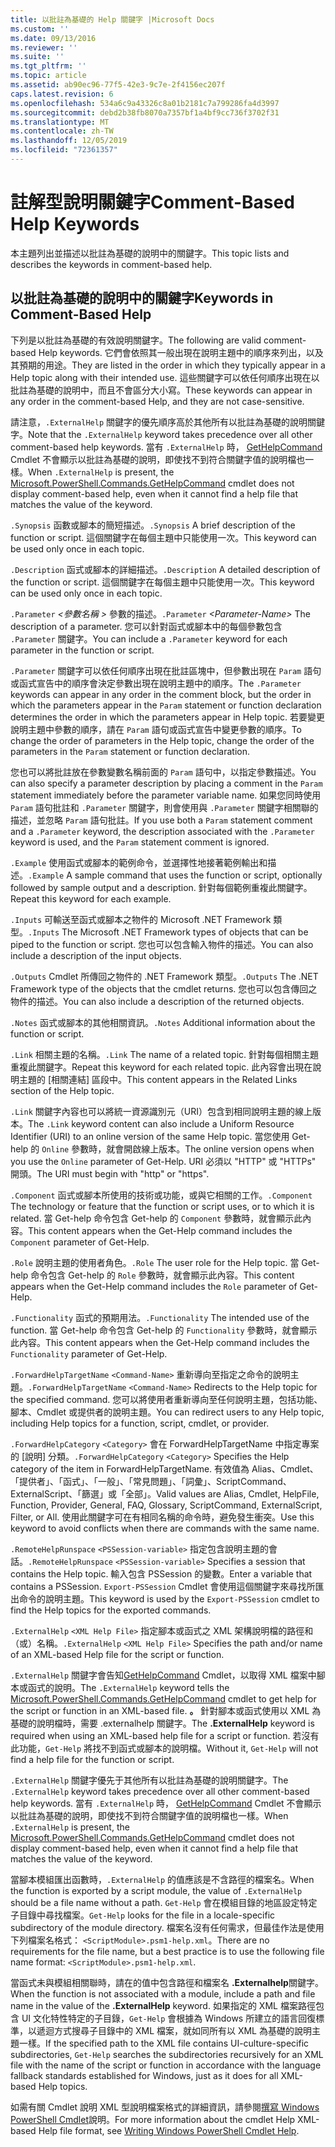 ```yaml
---
title: 以批註為基礎的 Help 關鍵字 |Microsoft Docs
ms.custom: ''
ms.date: 09/13/2016
ms.reviewer: ''
ms.suite: ''
ms.tgt_pltfrm: ''
ms.topic: article
ms.assetid: ab90ec96-77f5-42e3-9c7e-2f4156ec207f
caps.latest.revision: 6
ms.openlocfilehash: 534a6c9a43326c8a01b2181c7a799286fa4d3997
ms.sourcegitcommit: debd2b38fb8070a7357bf1a4bf9cc736f3702f31
ms.translationtype: MT
ms.contentlocale: zh-TW
ms.lasthandoff: 12/05/2019
ms.locfileid: "72361357"
---
```

# <a name="comment-based-help-keywords"></a><span data-ttu-id="37daf-102">註解型說明關鍵字</span><span class="sxs-lookup"><span data-stu-id="37daf-102">Comment-Based Help Keywords</span></span>

<span data-ttu-id="37daf-103">本主題列出並描述以批註為基礎的說明中的關鍵字。</span><span class="sxs-lookup"><span data-stu-id="37daf-103">This topic lists and describes the keywords in comment-based help.</span></span>

## <a name="keywords-in-comment-based-help"></a><span data-ttu-id="37daf-104">以批註為基礎的說明中的關鍵字</span><span class="sxs-lookup"><span data-stu-id="37daf-104">Keywords in Comment-Based Help</span></span>

<span data-ttu-id="37daf-105">下列是以批註為基礎的有效說明關鍵字。</span><span class="sxs-lookup"><span data-stu-id="37daf-105">The following are valid comment-based Help keywords.</span></span> <span data-ttu-id="37daf-106">它們會依照其一般出現在說明主題中的順序來列出，以及其預期的用途。</span><span class="sxs-lookup"><span data-stu-id="37daf-106">They are listed in the order in which they typically appear in a Help topic along with their intended use.</span></span> <span data-ttu-id="37daf-107">這些關鍵字可以依任何順序出現在以批註為基礎的說明中，而且不會區分大小寫。</span><span class="sxs-lookup"><span data-stu-id="37daf-107">These keywords can appear in any order in the comment-based Help, and they are not case-sensitive.</span></span>

<span data-ttu-id="37daf-108">請注意，`.ExternalHelp` 關鍵字的優先順序高於其他所有以批註為基礎的說明關鍵字。</span><span class="sxs-lookup"><span data-stu-id="37daf-108">Note that the `.ExternalHelp` keyword takes precedence over all other comment-based help keywords.</span></span> <span data-ttu-id="37daf-109">當有 `.ExternalHelp` 時， [GetHelpCommand](/dotnet/api/Microsoft.PowerShell.Commands.gethelpcommand) Cmdlet 不會顯示以批註為基礎的說明，即使找不到符合關鍵字值的說明檔也一樣。</span><span class="sxs-lookup"><span data-stu-id="37daf-109">When `.ExternalHelp` is present, the [Microsoft.PowerShell.Commands.GetHelpCommand](/dotnet/api/Microsoft.PowerShell.Commands.gethelpcommand) cmdlet does not display comment-based help, even when it cannot find a help file that matches the value of the keyword.</span></span>

<span data-ttu-id="37daf-110">`.Synopsis` 函數或腳本的簡短描述。</span><span class="sxs-lookup"><span data-stu-id="37daf-110">`.Synopsis` A brief description of the function or script.</span></span> <span data-ttu-id="37daf-111">這個關鍵字在每個主題中只能使用一次。</span><span class="sxs-lookup"><span data-stu-id="37daf-111">This keyword can be used only once in each topic.</span></span>

<span data-ttu-id="37daf-112">`.Description` 函式或腳本的詳細描述。</span><span class="sxs-lookup"><span data-stu-id="37daf-112">`.Description` A detailed description of the function or script.</span></span> <span data-ttu-id="37daf-113">這個關鍵字在每個主題中只能使用一次。</span><span class="sxs-lookup"><span data-stu-id="37daf-113">This keyword can be used only once in each topic.</span></span>

<span data-ttu-id="37daf-114">`.Parameter` *\<參數名稱 >* 參數的描述。</span><span class="sxs-lookup"><span data-stu-id="37daf-114">`.Parameter` *\<Parameter-Name>* The description of a parameter.</span></span> <span data-ttu-id="37daf-115">您可以針對函式或腳本中的每個參數包含 `.Parameter` 關鍵字。</span><span class="sxs-lookup"><span data-stu-id="37daf-115">You can include a `.Parameter` keyword for each parameter in the function or script.</span></span>

<span data-ttu-id="37daf-116">`.Parameter` 關鍵字可以依任何順序出現在批註區塊中，但參數出現在 `Param` 語句或函式宣告中的順序會決定參數出現在說明主題中的順序。</span><span class="sxs-lookup"><span data-stu-id="37daf-116">The `.Parameter` keywords can appear in any order in the comment block, but the order in which the parameters appear in the `Param` statement or function declaration determines the order in which the parameters appear in Help topic.</span></span> <span data-ttu-id="37daf-117">若要變更說明主題中參數的順序，請在 `Param` 語句或函式宣告中變更參數的順序。</span><span class="sxs-lookup"><span data-stu-id="37daf-117">To change the order of parameters in the Help topic, change the order of the parameters in the `Param` statement or function declaration.</span></span>

<span data-ttu-id="37daf-118">您也可以將批註放在參數變數名稱前面的 `Param` 語句中，以指定參數描述。</span><span class="sxs-lookup"><span data-stu-id="37daf-118">You can also specify a parameter description by placing a comment in the `Param` statement immediately before the parameter variable name.</span></span> <span data-ttu-id="37daf-119">如果您同時使用 `Param` 語句批註和 `.Parameter` 關鍵字，則會使用與 `.Parameter` 關鍵字相關聯的描述，並忽略 `Param` 語句批註。</span><span class="sxs-lookup"><span data-stu-id="37daf-119">If you use both a `Param` statement comment and a `.Parameter` keyword, the description associated with the `.Parameter` keyword is used, and the `Param` statement comment is ignored.</span></span>

<span data-ttu-id="37daf-120">`.Example` 使用函式或腳本的範例命令，並選擇性地接著範例輸出和描述。</span><span class="sxs-lookup"><span data-stu-id="37daf-120">`.Example` A sample command that uses the function or script, optionally followed by sample output and a description.</span></span> <span data-ttu-id="37daf-121">針對每個範例重複此關鍵字。</span><span class="sxs-lookup"><span data-stu-id="37daf-121">Repeat this keyword for each example.</span></span>

<span data-ttu-id="37daf-122">`.Inputs` 可輸送至函式或腳本之物件的 Microsoft .NET Framework 類型。</span><span class="sxs-lookup"><span data-stu-id="37daf-122">`.Inputs` The Microsoft .NET Framework types of objects that can be piped to the function or script.</span></span> <span data-ttu-id="37daf-123">您也可以包含輸入物件的描述。</span><span class="sxs-lookup"><span data-stu-id="37daf-123">You can also include a description of the input objects.</span></span>

<span data-ttu-id="37daf-124">`.Outputs` Cmdlet 所傳回之物件的 .NET Framework 類型。</span><span class="sxs-lookup"><span data-stu-id="37daf-124">`.Outputs` The .NET Framework type of the objects that the cmdlet returns.</span></span> <span data-ttu-id="37daf-125">您也可以包含傳回之物件的描述。</span><span class="sxs-lookup"><span data-stu-id="37daf-125">You can also include a description of the returned objects.</span></span>

<span data-ttu-id="37daf-126">`.Notes` 函式或腳本的其他相關資訊。</span><span class="sxs-lookup"><span data-stu-id="37daf-126">`.Notes` Additional information about the function or script.</span></span>

<span data-ttu-id="37daf-127">`.Link` 相關主題的名稱。</span><span class="sxs-lookup"><span data-stu-id="37daf-127">`.Link` The name of a related topic.</span></span> <span data-ttu-id="37daf-128">針對每個相關主題重複此關鍵字。</span><span class="sxs-lookup"><span data-stu-id="37daf-128">Repeat this keyword for each related topic.</span></span> <span data-ttu-id="37daf-129">此內容會出現在說明主題的 [相關連結] 區段中。</span><span class="sxs-lookup"><span data-stu-id="37daf-129">This content appears in the Related Links section of the Help topic.</span></span>

<span data-ttu-id="37daf-130">`.Link` 關鍵字內容也可以將統一資源識別元（URI）包含到相同說明主題的線上版本。</span><span class="sxs-lookup"><span data-stu-id="37daf-130">The `.Link` keyword content can also include a Uniform Resource Identifier (URI) to an online version of the same Help topic.</span></span> <span data-ttu-id="37daf-131">當您使用 Get-help 的 `Online` 參數時，就會開啟線上版本。</span><span class="sxs-lookup"><span data-stu-id="37daf-131">The online version opens when you use the `Online` parameter of Get-Help.</span></span> <span data-ttu-id="37daf-132">URI 必須以 "HTTP" 或 "HTTPs" 開頭。</span><span class="sxs-lookup"><span data-stu-id="37daf-132">The URI must begin with "http" or "https".</span></span>

<span data-ttu-id="37daf-133">`.Component` 函式或腳本所使用的技術或功能，或與它相關的工作。</span><span class="sxs-lookup"><span data-stu-id="37daf-133">`.Component` The technology or feature that the function or script uses, or to which it is related.</span></span> <span data-ttu-id="37daf-134">當 Get-help 命令包含 Get-help 的 `Component` 參數時，就會顯示此內容。</span><span class="sxs-lookup"><span data-stu-id="37daf-134">This content appears when the Get-Help command includes the `Component` parameter of Get-Help.</span></span>

<span data-ttu-id="37daf-135">`.Role` 說明主題的使用者角色。</span><span class="sxs-lookup"><span data-stu-id="37daf-135">`.Role` The user role for the Help topic.</span></span> <span data-ttu-id="37daf-136">當 Get-help 命令包含 Get-help 的 `Role` 參數時，就會顯示此內容。</span><span class="sxs-lookup"><span data-stu-id="37daf-136">This content appears when the Get-Help command includes the `Role` parameter of Get-Help.</span></span>

<span data-ttu-id="37daf-137">`.Functionality` 函式的預期用法。</span><span class="sxs-lookup"><span data-stu-id="37daf-137">`.Functionality` The intended use of the function.</span></span> <span data-ttu-id="37daf-138">當 Get-help 命令包含 Get-help 的 `Functionality` 參數時，就會顯示此內容。</span><span class="sxs-lookup"><span data-stu-id="37daf-138">This content appears when the Get-Help command includes the `Functionality` parameter of Get-Help.</span></span>

<span data-ttu-id="37daf-139">`.ForwardHelpTargetName` `<Command-Name>` 重新導向至指定之命令的說明主題。</span><span class="sxs-lookup"><span data-stu-id="37daf-139">`.ForwardHelpTargetName` `<Command-Name>` Redirects to the Help topic for the specified command.</span></span> <span data-ttu-id="37daf-140">您可以將使用者重新導向至任何說明主題，包括功能、腳本、Cmdlet 或提供者的說明主題。</span><span class="sxs-lookup"><span data-stu-id="37daf-140">You can redirect users to any Help topic, including Help topics for a function, script, cmdlet, or provider.</span></span>

<span data-ttu-id="37daf-141">`.ForwardHelpCategory` `<Category>` 會在 ForwardHelpTargetName 中指定專案的 [說明] 分類。</span><span class="sxs-lookup"><span data-stu-id="37daf-141">`.ForwardHelpCategory` `<Category>` Specifies the Help category of the item in ForwardHelpTargetName.</span></span> <span data-ttu-id="37daf-142">有效值為 Alias、Cmdlet、「提供者」、「函式」、「一般」、「常見問題」、「詞彙」、ScriptCommand、ExternalScript、「篩選」或「全部」。</span><span class="sxs-lookup"><span data-stu-id="37daf-142">Valid values are Alias, Cmdlet, HelpFile, Function, Provider, General, FAQ, Glossary, ScriptCommand, ExternalScript, Filter, or All.</span></span> <span data-ttu-id="37daf-143">使用此關鍵字可在有相同名稱的命令時，避免發生衝突。</span><span class="sxs-lookup"><span data-stu-id="37daf-143">Use this keyword to avoid conflicts when there are commands with the same name.</span></span>

<span data-ttu-id="37daf-144">`.RemoteHelpRunspace` `<PSSession-variable>` 指定包含說明主題的會話。</span><span class="sxs-lookup"><span data-stu-id="37daf-144">`.RemoteHelpRunspace` `<PSSession-variable>` Specifies a session that contains the Help topic.</span></span> <span data-ttu-id="37daf-145">輸入包含 PSSession 的變數。</span><span class="sxs-lookup"><span data-stu-id="37daf-145">Enter a variable that contains a PSSession.</span></span> <span data-ttu-id="37daf-146">`Export-PSSession` Cmdlet 會使用這個關鍵字來尋找所匯出命令的說明主題。</span><span class="sxs-lookup"><span data-stu-id="37daf-146">This keyword is used by the `Export-PSSession` cmdlet to find the Help topics for the exported commands.</span></span>

<span data-ttu-id="37daf-147">`.ExternalHelp` `<XML Help File>` 指定腳本或函式之 XML 架構說明檔的路徑和（或）名稱。</span><span class="sxs-lookup"><span data-stu-id="37daf-147">`.ExternalHelp` `<XML Help File>` Specifies the path and/or name of an XML-based Help file for the script or function.</span></span>

<span data-ttu-id="37daf-148">`.ExternalHelp` 關鍵字會告知[GetHelpCommand](/dotnet/api/Microsoft.PowerShell.Commands.gethelpcommand) Cmdlet，以取得 XML 檔案中腳本或函式的說明。</span><span class="sxs-lookup"><span data-stu-id="37daf-148">The `.ExternalHelp` keyword tells the [Microsoft.PowerShell.Commands.GetHelpCommand](/dotnet/api/Microsoft.PowerShell.Commands.gethelpcommand) cmdlet to get help for the script or function in an XML-based file.</span></span> <span data-ttu-id="37daf-149">**。** 針對腳本或函式使用以 XML 為基礎的說明檔時，需要 .externalhelp 關鍵字。</span><span class="sxs-lookup"><span data-stu-id="37daf-149">The **.ExternalHelp** keyword is required when using an XML-based help file for a script or function.</span></span> <span data-ttu-id="37daf-150">若沒有此功能，`Get-Help` 將找不到函式或腳本的說明檔。</span><span class="sxs-lookup"><span data-stu-id="37daf-150">Without it, `Get-Help` will not find a help file for the function or script.</span></span>

<span data-ttu-id="37daf-151">`.ExternalHelp` 關鍵字優先于其他所有以批註為基礎的說明關鍵字。</span><span class="sxs-lookup"><span data-stu-id="37daf-151">The `.ExternalHelp` keyword takes precedence over all other comment-based help keywords.</span></span> <span data-ttu-id="37daf-152">當有 `.ExternalHelp` 時， [GetHelpCommand](/dotnet/api/Microsoft.PowerShell.Commands.gethelpcommand) Cmdlet 不會顯示以批註為基礎的說明，即使找不到符合關鍵字值的說明檔也一樣。</span><span class="sxs-lookup"><span data-stu-id="37daf-152">When `.ExternalHelp` is present, the [Microsoft.PowerShell.Commands.GetHelpCommand](/dotnet/api/Microsoft.PowerShell.Commands.gethelpcommand) cmdlet does not display comment-based help, even when it cannot find a help file that matches the value of the keyword.</span></span>

<span data-ttu-id="37daf-153">當腳本模組匯出函數時，`.ExternalHelp` 的值應該是不含路徑的檔案名。</span><span class="sxs-lookup"><span data-stu-id="37daf-153">When the function is exported by a script module, the value of `.ExternalHelp` should be a file name without a path.</span></span> <span data-ttu-id="37daf-154">`Get-Help` 會在模組目錄的地區設定特定子目錄中尋找檔案。</span><span class="sxs-lookup"><span data-stu-id="37daf-154">`Get-Help` looks for the file in a locale-specific subdirectory of the module directory.</span></span> <span data-ttu-id="37daf-155">檔案名沒有任何需求，但最佳作法是使用下列檔案名格式： `<ScriptModule>.psm1-help.xml`。</span><span class="sxs-lookup"><span data-stu-id="37daf-155">There are no requirements for the file name, but a best practice is to use the following file name format: `<ScriptModule>.psm1-help.xml`.</span></span>

<span data-ttu-id="37daf-156">當函式未與模組相關聯時，請在的值中包含路徑和檔案名 **.Externalhelp**關鍵字。</span><span class="sxs-lookup"><span data-stu-id="37daf-156">When the function is not associated with a module, include a path and file name in the value of the **.ExternalHelp** keyword.</span></span> <span data-ttu-id="37daf-157">如果指定的 XML 檔案路徑包含 UI 文化特性特定的子目錄，`Get-Help` 會根據為 Windows 所建立的語言回復標準，以遞迴方式搜尋子目錄中的 XML 檔案，就如同所有以 XML 為基礎的說明主題一樣。</span><span class="sxs-lookup"><span data-stu-id="37daf-157">If the specified path to the XML file contains UI-culture-specific subdirectories, `Get-Help` searches the subdirectories recursively for an XML file with the name of the script or function in accordance with the language fallback standards established for Windows, just as it does for all XML-based Help topics.</span></span>

<span data-ttu-id="37daf-158">如需有關 Cmdlet 說明 XML 型說明檔案格式的詳細資訊，請參閱[撰寫 Windows PowerShell Cmdlet](./writing-help-for-windows-powershell-cmdlets.md)說明。</span><span class="sxs-lookup"><span data-stu-id="37daf-158">For more information about the cmdlet Help XML-based Help file format, see [Writing Windows PowerShell Cmdlet Help](./writing-help-for-windows-powershell-cmdlets.md).</span></span>